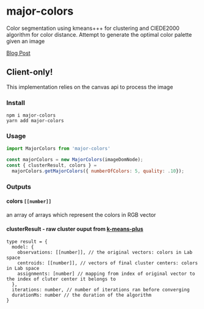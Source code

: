 # major-colors
Color segmentation using kmeans+++ for clustering and CIEDE2000 algorithm for color distance.
Attempt to generate the optimal color palette given an image

[Blog Post](https://medium.com/@sitianliu_57680/how-to-pick-the-optimal-color-palette-from-any-image-ef1342da8b4f)

## Client-only!
This implementation relies on the canvas api to process the image

### Install
```
npm i major-colors
yarn add major-colors
```
### Usage
```javascript
import MajorColors from 'major-colors'

const majorColors = new MajorColors(imageDomNode);
const { clusterResult, colors } =
  majorColors.getMajorColors({ numberOfColors: 5, quality: .10});
```
### Outputs
#### colors `[[number]]` 
an array of arrays which represent the colors in RGB vector
#### clusterResult - raw cluster ouput from [k-means-plus](https://github.com/goldensunliu/k-means-plus#outputs)
```flow js
type result = {
  model: {
    observations: [[number]], // the original vectors: colors in Lab space
    centroids: [[number]], // vectors of final cluster centers: colors in Lab space
    assignments: [number] // mapping from index of original vector to the index of cluter center it belongs to
  },
  iterations: number, // number of iterations ran before converging
  durationMs: number // the duration of the algorithm
}
```
